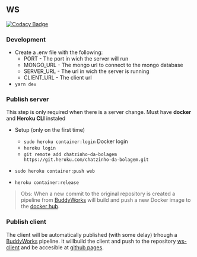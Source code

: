 ## WS
[![Codacy Badge](https://api.codacy.com/project/badge/Grade/2f0c7ef4efac4deeb064084bae3f5c97)](https://app.codacy.com/app/7sete7/Ws?utm_source=github.com&utm_medium=referral&utm_content=7sete7/Ws&utm_campaign=Badge_Grade_Dashboard)

### Development
- Create a .env file with the following:
  - PORT - The port in wich the server will run
  - MONGO_URL - The mongo url to connect to the mongo database
  - SERVER_URL - The url in wich the server is running
  - CLIENT_URL - The client url
- `yarn dev`

### Publish server

This step is only required when there is a server change.
Must have **docker** and **Heroku CLI** instaled
  
- Setup (only on the first time)
  - `sudo heroku container:login` Docker login
  - `heroku login`
  - `git remote add chatzinho-da-bolagem https://git.heroku.com/chatzinho-da-bolagem.git`

- `sudo heroku container:push web`
- `heroku container:release`

> Obs: When a new commit to the original repository is created
> a pipeline from [BuddyWorks](https://app.buddy.works/leonardogviva/ws/pipelines) will build and push a new Docker image
> to the [docker hub](https://cloud.docker.com/u/7sete7/repository/docker/7sete7/ws).

### Publish client

The client will be automatically published (with some delay) trhough a [BuddyWorks](https://app.buddy.works/leonardogviva/ws/pipelines) pipeline.
It willbuild the client and push to the repository [ws-client](https://github.com/7sete7/ws-client) and be accesible at [github pages](https://7sete7.github.io/ws-client/).

